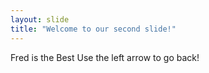 ```yaml
---
layout: slide
title: "Welcome to our second slide!"
---
```

Fred is the Best
Use the left arrow to go back!
